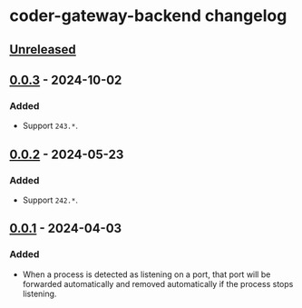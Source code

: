 <!-- Keep a Changelog guide -> https://keepachangelog.com -->

# coder-gateway-backend changelog

## [Unreleased]

## [0.0.3] - 2024-10-02

### Added

- Support `243.*`.

## [0.0.2] - 2024-05-23

### Added

- Support `242.*`.

## [0.0.1] - 2024-04-03

### Added

- When a process is detected as listening on a port, that port will be forwarded
  automatically and removed automatically if the process stops listening.

[Unreleased]: https://github.com/coder/jetbrains-backend-coder/compare/v0.0.3...HEAD
[0.0.3]: https://github.com/coder/jetbrains-backend-coder/compare/v0.0.2...v0.0.3
[0.0.2]: https://github.com/coder/jetbrains-backend-coder/commits/v0.0.2
[0.0.1]: https://github.com/coder/jetbrains-backend-coder/commits/v0.0.1

